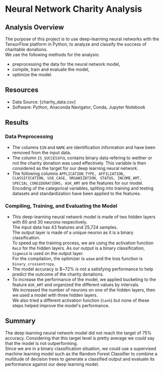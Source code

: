 # Neural Network Charity Analysis

## Analysis Overview
The purpose of this project is to use deep-learning neural networks with the TensorFlow platform in Python, to analyze and classify the success of charitable donations.\
We use the following methods for the analysis:
- preprocessing the data for the neural network model,
- compile, train and evaluate the model,
- optimize the model.

## Resources
- Data Source: [charity_data.csv]
- Software: Python, Anaconda Navigator, Conda, Jupyter Notebook
## Results

### Data Preprocessing
- The columns `EIN` and `NAME` are identification information and have been removed from the input data.
- The column `IS_SUCCESSFUL` contains binary data refering to weither or not the charity donation was used effectively. This variable is then considered as the target for our deep learning neural network.
- The following columns `APPLICATION_TYPE, AFFILIATION, CLASSIFICATION, USE_CASE, ORGANIZATION, STATUS, INCOME_AMT, SPECIAL_CONSIDERATIONS, ASK_AMT` are the features for our model.\
Encoding of the categorical variables, spliting into training and testing datasets and standardization have been applied to the features.

### Compiling, Training, and Evaluating the Model
- This deep-learning neural network model is made of two hidden layers with 80 and 30 neurons respectively.\
The input data has 43 features and 25,724 samples.\
The output layer is made of a unique neuron as it is a binary classification.\
To speed up the training process, we are using the activation function `ReLU` for the hidden layers. As our output is a binary classification, `Sigmoid` is used on the output layer.\
For the compilation, the optimizer is `adam` and the loss function is `binary_crossentropy`.
- The model accuracy is $~72% is not a satisfying performance to help predict the outcome of the charity donations.
- To increase the performance of the model, we applied bucketing to the feature `ASK_AMT` and organized the different values by intervals.\
We increased the number of neurons on one of the hidden layers, then we used a model with three hidden layers.\
We also tried a different activation function (`tanh`) but none of these steps helped improve the model's performance.

## Summary
The deep learning neural network model did not reach the target of 75% accuracy. Considering that this target level is pretty average we could say that the model is not outperforming.\
Since we are in a binary classification situation, we could use a supervised machine learning model such as the Random Forest Classifier to combine a multitude of decision trees to generate a classified output and evaluate its performance against our deep learning model.